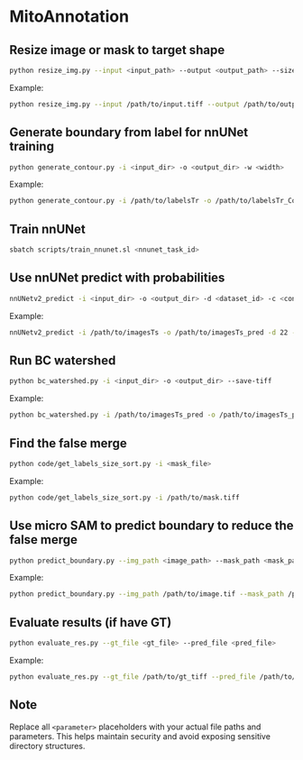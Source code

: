 # MitoAnnotation

## Resize image or mask to target shape
```bash
python resize_img.py --input <input_path> --output <output_path> --size <width> <height> <depth> --mode <mode>
```

Example:
```bash
python resize_img.py --input /path/to/input.tiff --output /path/to/output.tiff --size 443 606 870 --mode mask
```

## Generate boundary from label for nnUNet training
```bash
python generate_contour.py -i <input_dir> -o <output_dir> -w <width>
```

Example:
```bash
python generate_contour.py -i /path/to/labelsTr -o /path/to/labelsTr_Contour -w 5
```

## Train nnUNet
```bash
sbatch scripts/train_nnunet.sl <nnunet_task_id>
```

## Use nnUNet predict with probabilities
```bash
nnUNetv2_predict -i <input_dir> -o <output_dir> -d <dataset_id> -c <configuration> -f <fold> --save_probabilities
```

Example:
```bash
nnUNetv2_predict -i /path/to/imagesTs -o /path/to/imagesTs_pred -d 22 -c 3d_fullres -f all --save_probabilities
```

## Run BC watershed
```bash
python bc_watershed.py -i <input_dir> -o <output_dir> --save-tiff
```

Example:
```bash
python bc_watershed.py -i /path/to/imagesTs_pred -o /path/to/imagesTs_pred_waterz --save-tiff
```

## Find the false merge
```bash
python code/get_labels_size_sort.py -i <mask_file>
```

Example:
```bash
python code/get_labels_size_sort.py -i /path/to/mask.tiff
```

## Use micro SAM to predict boundary to reduce the false merge
```bash
python predict_boundary.py --img_path <image_path> --mask_path <mask_path> --merge_axes <axes>
```

Example:
```bash
python predict_boundary.py --img_path /path/to/image.tif --mask_path /path/to/mask.tif --merge_axes z
```

## Evaluate results (if have GT)
```bash
python evaluate_res.py --gt_file <gt_file> --pred_file <pred_file>
```

Example:
```bash
python evaluate_res.py --gt_file /path/to/gt_tiff --pred_file /path/to/pred_tiff
```

## Note
Replace all `<parameter>` placeholders with your actual file paths and parameters. This helps maintain security and avoid exposing sensitive directory structures.